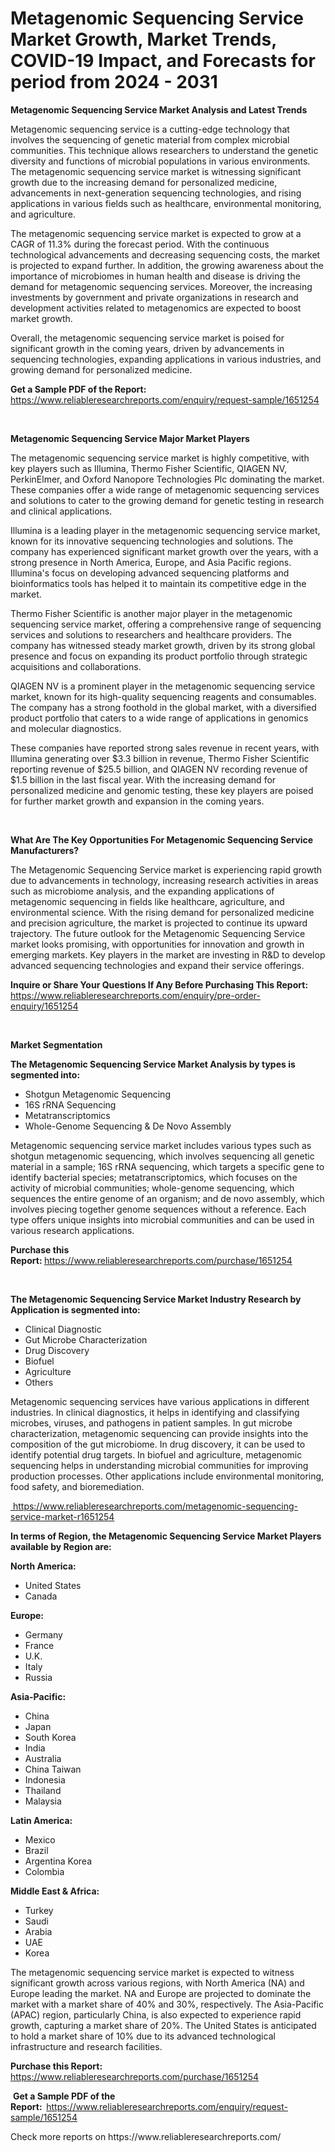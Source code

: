 <p><h1>Metagenomic Sequencing Service Market Growth, Market Trends, COVID-19 Impact, and Forecasts for period from 2024 - 2031</h1></p><p><strong>Metagenomic Sequencing Service Market Analysis and Latest Trends</strong></p>
<p><p>Metagenomic sequencing service is a cutting-edge technology that involves the sequencing of genetic material from complex microbial communities. This technique allows researchers to understand the genetic diversity and functions of microbial populations in various environments. The metagenomic sequencing service market is witnessing significant growth due to the increasing demand for personalized medicine, advancements in next-generation sequencing technologies, and rising applications in various fields such as healthcare, environmental monitoring, and agriculture.</p><p>The metagenomic sequencing service market is expected to grow at a CAGR of 11.3% during the forecast period. With the continuous technological advancements and decreasing sequencing costs, the market is projected to expand further. In addition, the growing awareness about the importance of microbiomes in human health and disease is driving the demand for metagenomic sequencing services. Moreover, the increasing investments by government and private organizations in research and development activities related to metagenomics are expected to boost market growth.</p><p>Overall, the metagenomic sequencing service market is poised for significant growth in the coming years, driven by advancements in sequencing technologies, expanding applications in various industries, and growing demand for personalized medicine.</p></p>
<p><strong>Get a Sample PDF of the Report:&nbsp;</strong> <a href="https://www.reliableresearchreports.com/enquiry/request-sample/1651254">https://www.reliableresearchreports.com/enquiry/request-sample/1651254</a></p>
<p>&nbsp;</p>
<p><strong>Metagenomic Sequencing Service Major Market Players</strong></p>
<p><p>The metagenomic sequencing service market is highly competitive, with key players such as Illumina, Thermo Fisher Scientific, QIAGEN NV, PerkinElmer, and Oxford Nanopore Technologies Plc dominating the market. These companies offer a wide range of metagenomic sequencing services and solutions to cater to the growing demand for genetic testing in research and clinical applications.</p><p>Illumina is a leading player in the metagenomic sequencing service market, known for its innovative sequencing technologies and solutions. The company has experienced significant market growth over the years, with a strong presence in North America, Europe, and Asia Pacific regions. Illumina's focus on developing advanced sequencing platforms and bioinformatics tools has helped it to maintain its competitive edge in the market.</p><p>Thermo Fisher Scientific is another major player in the metagenomic sequencing service market, offering a comprehensive range of sequencing services and solutions to researchers and healthcare providers. The company has witnessed steady market growth, driven by its strong global presence and focus on expanding its product portfolio through strategic acquisitions and collaborations.</p><p>QIAGEN NV is a prominent player in the metagenomic sequencing service market, known for its high-quality sequencing reagents and consumables. The company has a strong foothold in the global market, with a diversified product portfolio that caters to a wide range of applications in genomics and molecular diagnostics.</p><p>These companies have reported strong sales revenue in recent years, with Illumina generating over $3.3 billion in revenue, Thermo Fisher Scientific reporting revenue of $25.5 billion, and QIAGEN NV recording revenue of $1.5 billion in the last fiscal year. With the increasing demand for personalized medicine and genomic testing, these key players are poised for further market growth and expansion in the coming years.</p></p>
<p>&nbsp;</p>
<p><strong>What Are The Key Opportunities For Metagenomic Sequencing Service Manufacturers?</strong></p>
<p><p>The Metagenomic Sequencing Service market is experiencing rapid growth due to advancements in technology, increasing research activities in areas such as microbiome analysis, and the expanding applications of metagenomic sequencing in fields like healthcare, agriculture, and environmental science. With the rising demand for personalized medicine and precision agriculture, the market is projected to continue its upward trajectory. The future outlook for the Metagenomic Sequencing Service market looks promising, with opportunities for innovation and growth in emerging markets. Key players in the market are investing in R&D to develop advanced sequencing technologies and expand their service offerings.</p></p>
<p><strong>Inquire or Share Your Questions If Any Before Purchasing This Report:</strong> <a href="https://www.reliableresearchreports.com/enquiry/pre-order-enquiry/1651254">https://www.reliableresearchreports.com/enquiry/pre-order-enquiry/1651254</a></p>
<p>&nbsp;</p>
<p><strong>Market Segmentation</strong></p>
<p><strong>The Metagenomic Sequencing Service Market Analysis by types is segmented into:</strong></p>
<p><ul><li>Shotgun Metagenomic Sequencing</li><li>16S rRNA Sequencing</li><li>Metatranscriptomics</li><li>Whole-Genome Sequencing & De Novo Assembly</li></ul></p>
<p><p>Metagenomic sequencing service market includes various types such as shotgun metagenomic sequencing, which involves sequencing all genetic material in a sample; 16S rRNA sequencing, which targets a specific gene to identify bacterial species; metatranscriptomics, which focuses on the activity of microbial communities; whole-genome sequencing, which sequences the entire genome of an organism; and de novo assembly, which involves piecing together genome sequences without a reference. Each type offers unique insights into microbial communities and can be used in various research applications.</p></p>
<p><strong>Purchase this Report:&nbsp;</strong><a href="https://www.reliableresearchreports.com/purchase/1651254">https://www.reliableresearchreports.com/purchase/1651254</a></p>
<p>&nbsp;</p>
<p><strong>The Metagenomic Sequencing Service Market Industry Research by Application is segmented into:</strong></p>
<p><ul><li>Clinical Diagnostic</li><li>Gut Microbe Characterization</li><li>Drug Discovery</li><li>Biofuel</li><li>Agriculture</li><li>Others</li></ul></p>
<p><p>Metagenomic sequencing services have various applications in different industries. In clinical diagnostics, it helps in identifying and classifying microbes, viruses, and pathogens in patient samples. In gut microbe characterization, metagenomic sequencing can provide insights into the composition of the gut microbiome. In drug discovery, it can be used to identify potential drug targets. In biofuel and agriculture, metagenomic sequencing helps in understanding microbial communities for improving production processes. Other applications include environmental monitoring, food safety, and bioremediation.</p></p>
<p><a href="https://www.reliableresearchreports.com/metagenomic-sequencing-service-market-r1651254">&nbsp;https://www.reliableresearchreports.com/metagenomic-sequencing-service-market-r1651254</a></p>
<p><strong>In terms of Region, the Metagenomic Sequencing Service Market Players available by Region are:</strong></p>
<p>
    <p> <strong> North America: </strong>
        <ul>
            <li>United States</li>
            <li>Canada</li>
        </ul>
        </p> 
    <p> <strong> Europe: </strong>
        <ul>
            <li>Germany</li>
            <li>France</li>
            <li>U.K.</li>
            <li>Italy</li>
            <li>Russia</li>
        </ul>
        </p> 
    <p> <strong> Asia-Pacific: </strong>
        <ul>
            <li>China</li>
            <li>Japan</li>
            <li>South Korea</li>
            <li>India</li>
            <li>Australia</li>
            <li>China Taiwan</li>
            <li>Indonesia</li>
            <li>Thailand</li>
            <li>Malaysia</li>
        </ul>
        </p> 
    <p> <strong> Latin America: </strong>
        <ul>
            <li>Mexico</li>
            <li>Brazil</li>
            <li>Argentina Korea</li>
            <li>Colombia</li>
        </ul>
        </p> 
    <p> <strong> Middle East & Africa: </strong>
        <ul>
            <li>Turkey</li>
            <li>Saudi</li>
            <li>Arabia</li>
            <li>UAE</li>
            <li>Korea</li>
        </ul>
    </p>
    </p>
<p><p>The metagenomic sequencing service market is expected to witness significant growth across various regions, with North America (NA) and Europe leading the market. NA and Europe are projected to dominate the market with a market share of 40% and 30%, respectively. The Asia-Pacific (APAC) region, particularly China, is also expected to experience rapid growth, capturing a market share of 20%. The United States is anticipated to hold a market share of 10% due to its advanced technological infrastructure and research facilities.</p></p>
<p><strong>Purchase this Report: </strong><a href="https://www.reliableresearchreports.com/purchase/1651254">https://www.reliableresearchreports.com/purchase/1651254</a></p>
<p>&nbsp;<strong>Get a Sample PDF of the Report:&nbsp;&nbsp;</strong><a href="https://www.reliableresearchreports.com/enquiry/request-sample/1651254">https://www.reliableresearchreports.com/enquiry/request-sample/1651254</a></p>
<p><strong></strong></p>
<p>Check more reports on https://www.reliableresearchreports.com/</p>